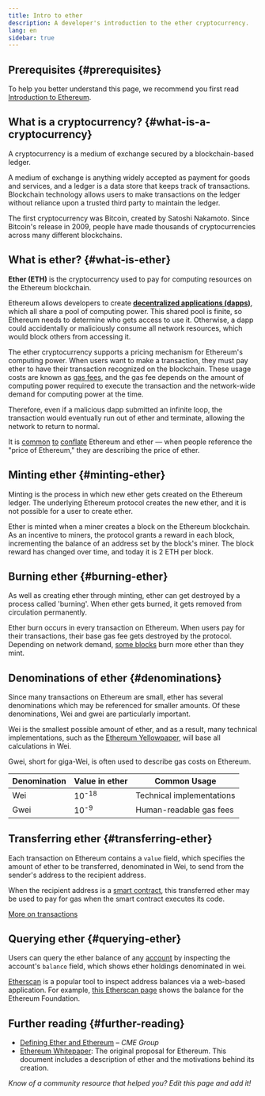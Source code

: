 ```yaml
---
title: Intro to ether
description: A developer's introduction to the ether cryptocurrency.
lang: en
sidebar: true
---
```


## Prerequisites {#prerequisites}

To help you better understand this page, we recommend you first read [Introduction to Ethereum](/developers/docs/intro-to-ethereum/).

## What is a cryptocurrency? {#what-is-a-cryptocurrency}

A cryptocurrency is a medium of exchange secured by a blockchain-based ledger.

A medium of exchange is anything widely accepted as payment for goods and services, and a ledger is a data store that keeps track of transactions. Blockchain technology allows users to make transactions on the ledger without reliance upon a trusted third party to maintain the ledger.

The first cryptocurrency was Bitcoin, created by Satoshi Nakamoto. Since Bitcoin's release in 2009, people have made thousands of cryptocurrencies across many different blockchains.

## What is ether? {#what-is-ether}

**Ether (ETH)** is the cryptocurrency used to pay for computing resources on the Ethereum blockchain.

Ethereum allows developers to create [**decentralized applications (dapps)**](/developers/docs/dapps), which all share a pool of computing power. This shared pool is finite, so Ethereum needs to determine who gets access to use it. Otherwise, a dapp could accidentally or maliciously consume all network resources, which would block others from accessing it.

The ether cryptocurrency supports a pricing mechanism for Ethereum's computing power. When users want to make a transaction, they must pay ether to have their transaction recognized on the blockchain. These usage costs are known as [gas fees](/developers/docs/gas/), and the gas fee depends on the amount of computing power required to execute the transaction and the network-wide demand for computing power at the time.

Therefore, even if a malicious dapp submitted an infinite loop, the transaction would eventually run out of ether and terminate, allowing the network to return to normal.

It is [common](https://www.reuters.com/article/us-crypto-currencies-lending-insight-idUSKBN25M0GP#:~:text=price%20of%20ethereum) [to](https://abcnews.go.com/Business/bitcoin-slumps-week-low-amid-renewed-worries-chinese/story?id=78399845#:~:text=cryptocurrencies%20including%20ethereum) [conflate](https://www.cnn.com/2021/03/14/tech/nft-art-buying/index.html#:~:text=price%20of%20ethereum) Ethereum and ether — when people reference the "price of Ethereum," they are describing the price of ether.

## Minting ether {#minting-ether}

Minting is the process in which new ether gets created on the Ethereum ledger. The underlying Ethereum protocol creates the new ether, and it is not possible for a user to create ether.

Ether is minted when a miner creates a block on the Ethereum blockchain. As an incentive to miners, the protocol grants a reward in each block, incrementing the balance of an address set by the block's miner. The block reward has changed over time, and today it is 2 ETH per block.

## Burning ether {#burning-ether}

As well as creating ether through minting, ether can get destroyed by a process called 'burning'. When ether gets burned, it gets removed from circulation permanently.

Ether burn occurs in every transaction on Ethereum. When users pay for their transactions, their base gas fee gets destroyed by the protocol. Depending on network demand, [some blocks](https://etherscan.io/block/12965263) burn more ether than they mint.

## Denominations of ether {#denominations}

Since many transactions on Ethereum are small, ether has several denominations which may be referenced for smaller amounts. Of these denominations, Wei and gwei are particularly important.

Wei is the smallest possible amount of ether, and as a result, many technical implementations, such as the [Ethereum Yellowpaper](https://ethereum.github.io/yellowpaper/paper.pdf), will base all calculations in Wei.

Gwei, short for giga-Wei, is often used to describe gas costs on Ethereum.

| Denomination | Value in ether   | Common Usage              |
| ------------ | ---------------- | ------------------------- |
| Wei          | 10<sup>-18</sup> | Technical implementations |
| Gwei         | 10<sup>-9</sup>  | Human-readable gas fees   |

## Transferring ether {#transferring-ether}

Each transaction on Ethereum contains a `value` field, which specifies the amount of ether to be transferred, denominated in Wei, to send from the sender's address to the recipient address.

When the recipient address is a [smart contract](/developers/docs/smart-contracts/), this transferred ether may be used to pay for gas when the smart contract executes its code.

[More on transactions](/developers/docs/transactions/)

## Querying ether {#querying-ether}

Users can query the ether balance of any [account](/developers/docs/accounts/) by inspecting the account's `balance` field, which shows ether holdings denominated in wei.

[Etherscan](https://etherscan.io) is a popular tool to inspect address balances via a web-based application. For example, [this Etherscan page](https://etherscan.io/address/0xde0b295669a9fd93d5f28d9ec85e40f4cb697bae) shows the balance for the Ethereum Foundation.

## Further reading {#further-reading}

- [Defining Ether and Ethereum](https://www.cmegroup.com/education/courses/introduction-to-ether/defining-ether-and-ethereum.html) – _CME Group_
- [Ethereum Whitepaper](/whitepaper/): The original proposal for Ethereum. This document includes a description of ether and the motivations behind its creation.

_Know of a community resource that helped you? Edit this page and add it!_
